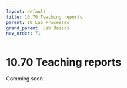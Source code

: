 ```yaml
---
layout: default
title: 10.70 Teaching reports
parent: 10 Lab Processes
grand_parent: Lab Basics
nav_order: 71
---
```


# 10.70 Teaching reports

Comming soon.
